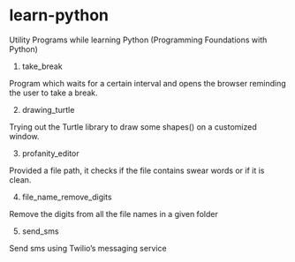 # learn-python
Utility Programs while learning Python (Programming Foundations with Python)

1. take_break

Program which waits for a certain interval and opens the browser reminding the user to take a break.

2. drawing_turtle

Trying out the Turtle library to draw some shapes() on a customized window.

3. profanity_editor

Provided a file path, it checks if the file contains swear words or if it is clean.

4. file_name_remove_digits

Remove the digits from all the file names in a given folder

5. send_sms

Send sms using Twilio’s messaging service



